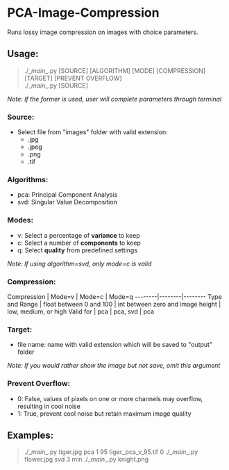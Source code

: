 # PCA-Image-Compression

Runs lossy image compression on images with choice parameters.  
  
## Usage:
> ./\__main__.py [SOURCE] [ALGORITHM] [MODE] [COMPRESSION] [TARGET] [PREVENT OVERFLOW]  
> ./\__main__.py [SOURCE]  

_Note: If the former is used, user will complete parameters through terminal_
  
### Source:
* Select file from "images" folder with valid extension:
  * .jpg
  * .jpeg
  * .png
  * .tif

### Algorithms:
* pca: Principal Component Analysis
* svd: Singular Value Decomposition

### Modes:
* v: Select a percentage of **variance** to keep  
* c: Select a number of **components** to keep
* q: Select **quality** from predefined settings
  
_Note: If using algorithm=svd, only mode=c is valid_  
  
### Compression:
Compression | Mode=v | Mode=c | Mode=q
--------|--------|--------
Type and Range | float between 0 and 100 | int between zero and image height | low, medium, or high
Valid for | pca | pca, svd | pca

### Target:
* file name: name with valid extension which will be saved to "output" folder
	
_Note: If you would rather show the image but not save, omit this argument_

### Prevent Overflow:
* 0: False, values of pixels on one or more channels may overflow, resulting in cool noise
* 1: True, prevent cool noise but retain maximum image quality

## Examples:
> ./\__main__.py tiger.jpg pca 1 95 tiger_pca_v_95.tif 0
> ./\__main__.py flower.jpg svd 3 min
> ./\__main__.py knight.png
